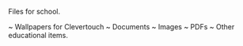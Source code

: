 Files for school. 

~ Wallpapers for Clevertouch
~ Documents
~ Images
~ PDFs
~ Other educational items. 
